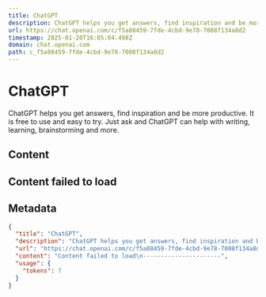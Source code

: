```yaml
---
title: ChatGPT
description: ChatGPT helps you get answers, find inspiration and be more productive. It is free to use and easy to try. Just ask and ChatGPT can help with writing, learning, brainstorming and more.
url: https://chat.openai.com/c/f5a88459-7fde-4cbd-9e78-7008f134a8d2
timestamp: 2025-01-20T16:05:04.498Z
domain: chat.openai.com
path: c_f5a88459-7fde-4cbd-9e78-7008f134a8d2
---
```


# ChatGPT


ChatGPT helps you get answers, find inspiration and be more productive. It is free to use and easy to try. Just ask and ChatGPT can help with writing, learning, brainstorming and more.


## Content

Content failed to load
----------------------

## Metadata

```json
{
  "title": "ChatGPT",
  "description": "ChatGPT helps you get answers, find inspiration and be more productive. It is free to use and easy to try. Just ask and ChatGPT can help with writing, learning, brainstorming and more.",
  "url": "https://chat.openai.com/c/f5a88459-7fde-4cbd-9e78-7008f134a8d2",
  "content": "Content failed to load\n----------------------",
  "usage": {
    "tokens": 7
  }
}
```
